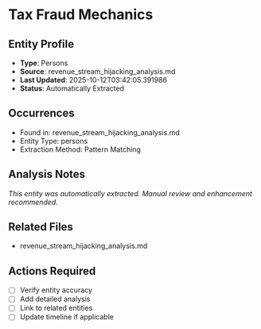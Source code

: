 # Tax Fraud Mechanics

## Entity Profile
- **Type**: Persons
- **Source**: revenue_stream_hijacking_analysis.md
- **Last Updated**: 2025-10-12T03:42:05.391986
- **Status**: Automatically Extracted

## Occurrences
- Found in: revenue_stream_hijacking_analysis.md
- Entity Type: persons
- Extraction Method: Pattern Matching

## Analysis Notes
*This entity was automatically extracted. Manual review and enhancement recommended.*

## Related Files
- revenue_stream_hijacking_analysis.md

## Actions Required
- [ ] Verify entity accuracy
- [ ] Add detailed analysis
- [ ] Link to related entities
- [ ] Update timeline if applicable
